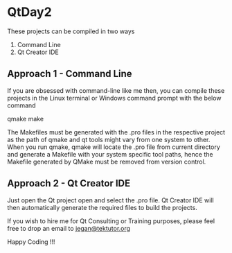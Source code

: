 # QtDay2

These projects can be compiled in two ways

1. Command Line
2. Qt Creator IDE

Approach 1 - Command Line
-------------------------
If you are obsessed with command-line like me then, you can compile these projects in the Linux terminal or Windows command prompt
with the below command

qmake
make

The Makefiles must be generated with the .pro files in the respective project as the path of qmake and qt tools might vary from one system
to other. When you run qmake, qmake will locate the .pro file from current directory and generate a Makefile with your system specific tool
paths, hence the Makefile generated by QMake must be removed from version control.

Approach 2 - Qt Creator IDE
---------------------------
Just open the Qt project open and select the .pro file. Qt Creator IDE will then automatically generate the required files to build 
the projects.

If you wish to hire me for Qt Consulting or Training purposes, please feel free to drop an email to jegan@tektutor.org

Happy Coding !!!
